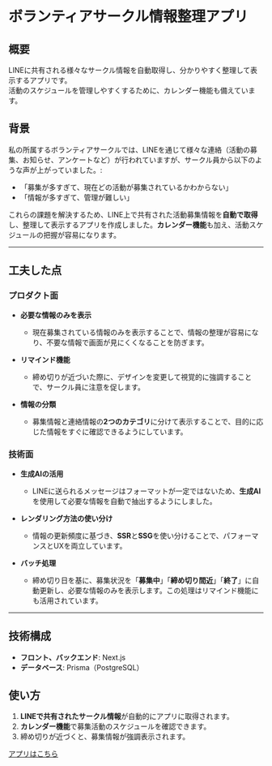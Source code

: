 # ボランティアサークル情報整理アプリ

## 概要
LINEに共有される様々なサークル情報を自動取得し、分かりやすく整理して表示するアプリです。  
活動のスケジュールを管理しやすくするために、カレンダー機能も備えています。  

## 背景
私の所属するボランティアサークルでは、LINEを通じて様々な連絡（活動の募集、お知らせ、アンケートなど）が行われていますが、サークル員から以下のような声が上がっていました。:
- 「募集が多すぎて、現在どの活動が募集されているかわからない」
- 「情報が多すぎて、管理が難しい」

これらの課題を解決するため、LINE上で共有された活動募集情報を**自動で取得**し、整理して表示するアプリを作成しました。**カレンダー機能**も加え、活動スケジュールの把握が容易になります。

---

## 工夫した点

### プロダクト面

- **必要な情報のみを表示**  
  - 現在募集されている情報のみを表示することで、情報の整理が容易になり、不要な情報で画面が見にくくなることを防ぎます。

- **リマインド機能**
  - 締め切りが近づいた際に、デザインを変更して視覚的に強調することで、サークル員に注意を促します。

- **情報の分類**
  - 募集情報と連絡情報の**2つのカテゴリ**に分けて表示することで、目的に応じた情報をすぐに確認できるようにしています。

### 技術面

-  **生成AIの活用**
   - LINEに送られるメッセージはフォーマットが一定ではないため、**生成AI**を使用して必要な情報を自動で抽出するようにしました。

- **レンダリング方法の使い分け**
  - 情報の更新頻度に基づき、**SSR**と**SSG**を使い分けることで、パフォーマンスとUXを両立しています。

- **バッチ処理**
  - 締め切り日を基に、募集状況を「**募集中**」「**締め切り間近**」「**終了**」に自動更新し、必要な情報のみを表示します。この処理はリマインド機能にも活用されています。



---

## 技術構成
- **フロント、バックエンド**: Next.js
- **データベース**: Prisma（PostgreSQL）

## 使い方
1. **LINEで共有されたサークル情報**が自動的にアプリに取得されます。
2. **カレンダー機能**で募集活動のスケジュールを確認できます。
3. 締め切りが近づくと、募集情報が強調表示されます。

[アプリはこちら](https://asuvid.vercel.app/)

